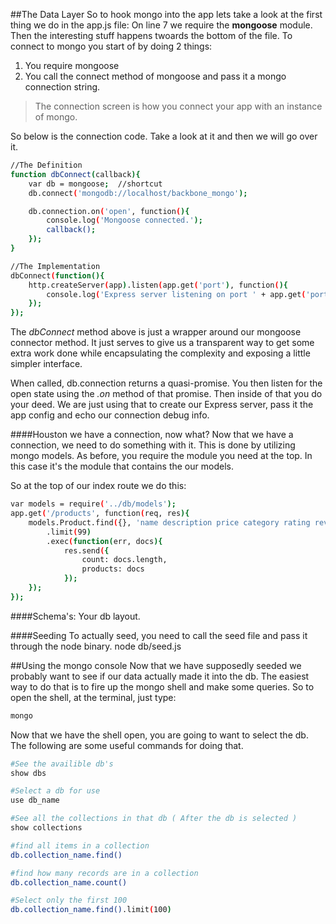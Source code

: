 ##The Data Layer
So to hook mongo into the app lets take a look at the first thing we do in the app.js file:
On line 7 we require the **mongoose** module. Then the interesting stuff happens twoards the bottom of the file. To connect to mongo you start of by doing 2 things:

1. You require mongoose
2. You call the connect method of mongoose and pass it a mongo connection string.

> The connection screen is how you connect your app with an instance of mongo.

So below is the connection code. Take a look at it and then we will go over it.

```bash
//The Definition
function dbConnect(callback){
	var db = mongoose; 	//shortcut
	db.connect('mongodb://localhost/backbone_mongo');

	db.connection.on('open', function(){
		console.log('Mongoose connected.');
		callback();
	});
}

//The Implementation
dbConnect(function(){
	http.createServer(app).listen(app.get('port'), function(){
  		console.log('Express server listening on port ' + app.get('port'));
	});
});
```

The *dbConnect* method above is just a wrapper around our mongoose connector method. It just serves to give us a transparent way to get some extra work done while encapsulating the complexity and exposing a little simpler interface.

When called, db.connection returns a quasi-promise. You then listen for the open state using the *.on* method of that promise. Then inside of that you do your deed. We are just using that to create our Express server, pass it the app config and echo our connection debug info.

####Houston we have a connection, now what?
Now that we have a connection, we need to do something with it. This is done by utilizing mongo models. As before, you require the module you need at the top. In this case it's the module that contains the our models.

So at the top of our index route we do this:

```bash
var models = require('../db/models');
app.get('/products', function(req, res){
	models.Product.find({}, 'name description price category rating reviews')
		.limit(99)
		.exec(function(err, docs){
			res.send({
				count: docs.length,
				products: docs
			});
	});
});
```

####Schema's: Your db layout.

####Seeding
To actually seed, you need to call the seed file and pass it through the node binary.
node db/seed.js


##Using the mongo console
Now that we have supposedly seeded we probably want to see if our data actually made it into the db. The easiest way to do that is to fire up the mongo shell and make some queries. So to open the shell, at the terminal, just type:

```bash
mongo
```

Now that we have the shell open, you are going to want to select the db.
The following are some useful commands for doing that.

```bash
#See the availible db's
show dbs

#Select a db for use
use db_name

#See all the collections in that db ( After the db is selected )
show collections

#find all items in a collection
db.collection_name.find()

#find how many records are in a collection
db.collection_name.count()

#Select only the first 100
db.collection_name.find().limit(100)
```